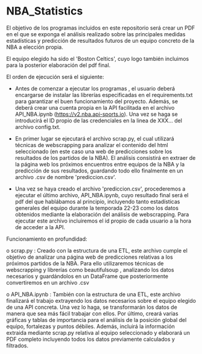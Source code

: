 # NBA_Statistics

El objetivo de los programas incluidos en este repositorio será crear un PDF en el que se exponga el análisis realizado sobre las principales medidas estadísticas y predicción de resultados futuros de un equipo concreto de la NBA a elección propia.

El equipo elegido ha sido el 'Boston Celtics', cuyo logo también incluimos para la posterior elaboración del pdf final.

El orden de ejecución será el siguiente:

- Antes de comenzar a ejecutar los programas , el usuario deberá encargarse de instalar las librerías especificadas en el requirements.txt para garantizar el buen funcionamiento del proyecto. Además, se deberá crear una cuenta propia en la API facilitada en el archivo API_NBA.ipynb (https://v2.nba.api-sports.io). Una vez se haga se introducirá el ID propio de las credenciales en la linea de XXX... del archivo config.txt.

- En primer lugar se ejecutará el archivo scrap.py, el cual utilizará técnicas de webscrapping para analizar el contenido del html seleccionado (en este caso una web de predicciones sobre los resultados de los partidos de la NBA). El análisis consistirá en extraer de la página web los próximos encuentros entre equipos de la NBA y la predicción de sus resultados, guardando todo ello finalmente en un archivo .csv de nombre 'prediccion.csv'.

- Una vez se haya creado el archivo 'prediccion.csv', procederemos a ejecutar el último archivo, API_NBA.ipynb, cuyo resultado final será el pdf del que hablábamos al principio, incluyendo tanto estadísticas generales del equipo durante la temporada 22-23 como los datos obtenidos mediante la elaboración del análisis de webscrapping. Para ejecutar este archivo incluiremos el id propio de cada usuario a la hora de acceder a la API.

Funcionamiento en profundidad:

 o scrap.py : Creado con la estructura de una ETL, este archivo cumple el objetivo de analizar una página web de predicciones relativas a los próximos partidos de la NBA. Para ello utilizaremos técnicas de webscrapping y librerías como beautifulsoup , analizando los datos necesarios y guardándolos en un DataFrame que posteriormente convertiremos en un archivo .csv
 
 o API_NBA.ipynb : También con la estructura de una ETL, este archivo finalizará el trabajo extrayendo los datos necesarios sobre el equipo elegido de una API concreta. Una vez lo haga, se transformarán los datos de manera que sea más fácil trabajar con ellos. Por último, creará varias gráficas y tablas de importancia para el análisis de la posición global del equipo, fortalezas y puntos débiles. Además, incluirá la información extraida mediante scrap.py relativa al equipo seleccionado y elaborará un PDF completo incluyendo todos los datos previamente calculados y filtrados.
 
